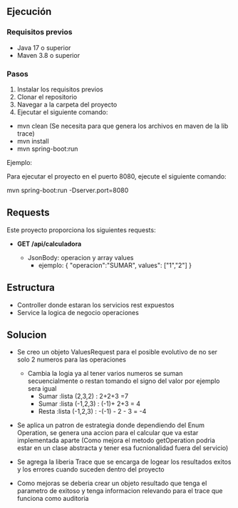 ## Ejecución

### Requisitos previos

* Java 17 o superior
* Maven 3.8 o superior

### Pasos

1. Instalar los requisitos previos
2. Clonar el repositorio
3. Navegar a la carpeta del proyecto
4. Ejecutar el siguiente comando:
* mvn clean (Se necesita para que genera los archivos en maven de la lib trace)
* mvn install
* mvn spring-boot:run


Ejemplo:

Para ejecutar el proyecto en el puerto 8080, ejecute el siguiente comando:

mvn spring-boot:run -Dserver.port=8080

## Requests

Este proyecto proporciona los siguientes requests:

* **GET /api/calculadora**
 
  * JsonBody: operacion y array values
    * ejemplo: { "operacion":"SUMAR", values": ["1","2"] }


## Estructura
* Controller donde estaran los servicios rest expuestos
* Service la logica de negocio operaciones  

## Solucion
* Se creo un objeto ValuesRequest para el posible evolutivo de no ser solo 2 numeros para las operaciones
  * Cambia la logia ya al tener varios numeros se suman secuencialmente o restan tomando el signo del valor por ejemplo  sera igual 
    * Sumar :lista (2,3,2) : 2+2+3 =7 
    * Sumar :lista (-1,2,3) : (-1)+ 2+3 = 4
    * Resta :lista (-1,2,3) : -(-1) - 2 - 3 = -4 
* Se aplica un patron de estrategia donde dependiendo del Enum Operation, se genera una accion para el calcular que 
va estar implementada aparte (Como mejora el metodo getOperation podria estar en un clase abstracta y tener esa fucnionalidad fuera del servicio)

* Se agrega la liberia Trace que se encarga de logear los resultados exitos y los errores cuando suceden dentro del proyecto
 * Como mejoras se deberia crear un objeto resultado que tenga el parametro de exitoso y tenga informacion relevando para el trace que funciona como auditoria
